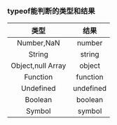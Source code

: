 ### typeof能判断的类型和结果
|类型|结果|
|:------:|:------:|
|Number,NaN|number|
|String|string|
|Object,null Array|object|
|Function|function|
|Undefined|undefined|
|Boolean|boolean|
|Symbol|symbol|